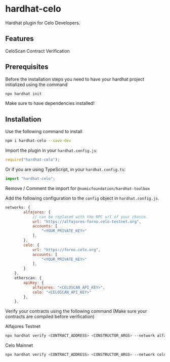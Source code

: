 # hardhat-celo

Hardhat plugin for Celo Developers.

## Features

CeloScan Contract Verification

## Prerequisites

Before the installation steps you need to have your hardhat project initialized using the command

```bash
npx hardhat init
```

Make sure to have dependencies installed!

## Installation

Use the following command to install

```bash
npm i hardhat-celo --save-dev
```

Import the plugin in your `hardhat.config.js`:

```js
require("hardhat-celo");
```

Or if you are using TypeScript, in your `hardhat.config.ts`:

```ts
import "hardhat-celo";
```

Remove / Comment the import for `@nomicfoundation/hardhat-toolbox`

Add the following configuration to the `config` object in `hardhat.config.js`.

```js
networks: {
        alfajores: {
            // can be replaced with the RPC url of your choice.
            url: "https://alfajores-forno.celo-testnet.org",
            accounts: [
                "<YOUR_PRIVATE_KEY>"
            ],
        },
        celo: {
            url: "https://forno.celo.org",
            accounts: [
                "<YOUR_PRIVATE_KEY>"
            ],
        }
    },
    etherscan: {
        apiKey: {
            alfajores: "<CELOSCAN_API_KEY>",
            celo: "<CELOSCAN_API_KEY>"
        },
    },
```

Verify your contracts using the following command (Make sure your contracts are compiled before verification)

Alfajores Testnet

```bash
npx hardhat verify <CONTRACT_ADDRESS> <CONSTRUCTOR_ARGS> --network alfajores
```

Celo Mainnet

```bash
npx hardhat verify <CONTRACT_ADDRESS> <CONSTRUCTOR_ARGS> --network celo
```
